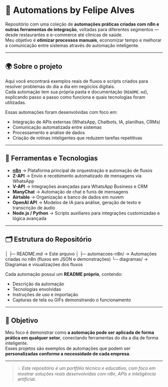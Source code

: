 # 🤖 Automations by Felipe Alves

Repositório com uma coleção de **automações práticas criadas com n8n e outras ferramentas de integração**, voltadas para diferentes segmentos — desde restaurantes e e-commerce até clínicas de saúde.  
Meu objetivo é **otimizar processos manuais**, economizar tempo e melhorar a comunicação entre sistemas através de automação inteligente.

---

## 🌍 Sobre o projeto

Aqui você encontrará exemplos reais de fluxos e scripts criados para resolver problemas do dia a dia em negócios digitais.  
Cada automação tem sua própria pasta e documentação (`README.md`), explicando passo a passo como funciona e quais tecnologias foram utilizadas.

Essas automações foram desenvolvidas com foco em:

- Integração de APIs externas (WhatsApp, Chatbots, IA, planilhas, CRMs)
- Comunicação automatizada entre sistemas
- Processamento e análise de dados
- Criação de rotinas inteligentes que reduzem tarefas repetitivas

---

## 🧩 Ferramentas e Tecnologias

- **[n8n](https://n8n.io/)** → Plataforma principal de orquestração e automação de fluxos  
- **Z-API** → Envio e recebimento automatizado de mensagens via WhatsApp  
- **V-API** → Integrações avançadas para WhatsApp Business e CRM  
- **ManyChat** → Automação de chat e funis de mensagens  
- **Airtable** → Organização e banco de dados em nuvem  
- **OpenAI API** → Modelos de IA para análise, geração de texto e transcrição de áudio  
- **Node.js / Python** → Scripts auxiliares para integrações customizadas e lógica avançada

---

## 🗂️ Estrutura do Repositório

│
├─ README.md → Este arquivo
│
├─ automacoes-n8n/ → Automações criadas no n8n (fluxos em JSON e demonstrações)
└─ diagramas/ → Diagramas e visualizações dos fluxos


Cada automação possui um **README próprio**, contendo:
- Descrição da automação  
- Tecnologias envolvidas  
- Instruções de uso e importação  
- Capturas de tela ou GIFs demonstrando o funcionamento  

---

## 🚀 Objetivo

Meu foco é demonstrar como **a automação pode ser aplicada de forma prática em qualquer setor**, conectando ferramentas do dia a dia de forma inteligente.  
Esses projetos são exemplos de automações que podem ser **personalizadas conforme a necessidade de cada empresa**.

---

> 💡 *Este repositório é um portfólio técnico e educativo, com foco em mostrar soluções reais desenvolvidas com n8n, APIs e inteligência artificial.*
